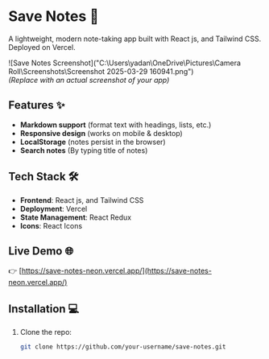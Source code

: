 # Save Notes 📝

A lightweight, modern note-taking app built with React js, and Tailwind CSS. Deployed on Vercel.

![Save Notes Screenshot]("C:\Users\yadan\OneDrive\Pictures\Camera Roll\Screenshots\Screenshot 2025-03-29 160941.png")  
_(Replace with an actual screenshot of your app)_

## Features ✨

- **Markdown support** (format text with headings, lists, etc.)
- **Responsive design** (works on mobile & desktop)
- **LocalStorage** (notes persist in the browser)
- **Search notes** (By typing title of notes)

## Tech Stack 🛠️

- **Frontend**: React js, and Tailwind CSS
- **Deployment**: Vercel
- **State Management**: React Redux
- **Icons**: React Icons

## Live Demo 🌐

👉 [https://save-notes-neon.vercel.app/](https://save-notes-neon.vercel.app/)

## Installation 💻

1. Clone the repo:
   ```bash
   git clone https://github.com/your-username/save-notes.git
   ```
